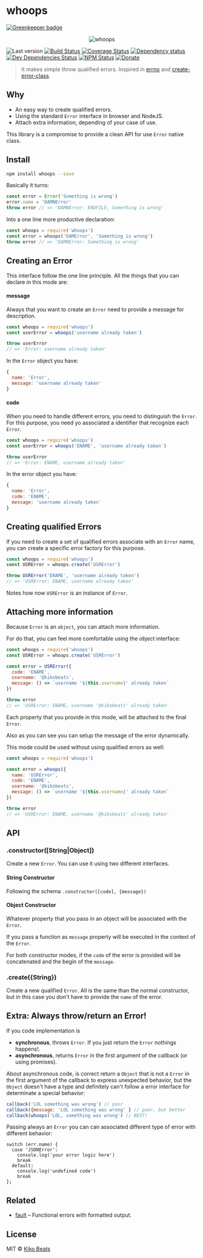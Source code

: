 # whoops

[![Greenkeeper badge](https://badges.greenkeeper.io/Kikobeats/whoops.svg)](https://greenkeeper.io/)

<p align="center">
  <img src="https://i.imgur.com/93fMUWX.png" alt="whoops">
</p>

![Last version](https://img.shields.io/github/tag/Kikobeats/whoops.svg?style=flat-square)
[![Build Status](http://img.shields.io/travis/Kikobeats/whoops/master.svg?style=flat-square)](https://travis-ci.org/Kikobeats/whoops)
[![Coverage Status](https://img.shields.io/coveralls/Kikobeats/whoops.svg?style=flat-square)](https://coveralls.io/github/Kikobeats/whoops)
[![Dependency status](http://img.shields.io/david/Kikobeats/whoops.svg?style=flat-square)](https://david-dm.org/Kikobeats/whoops)
[![Dev Dependencies Status](http://img.shields.io/david/dev/Kikobeats/whoops.svg?style=flat-square)](https://david-dm.org/Kikobeats/whoops#info=devDependencies)
[![NPM Status](http://img.shields.io/npm/dm/whoops.svg?style=flat-square)](https://www.npmjs.org/package/whoops)
[![Donate](https://img.shields.io/badge/donate-paypal-blue.svg?style=flat-square)](https://paypal.me/kikobeats)

> It makes simple throw qualified errors. Inspired in [errno](https://github.com/rvagg/node-errno) and [create-error-class](https://github.com/floatdrop/create-error-class).

## Why

- An easy way to create qualified errors.
- Using the standard `Error` interface in browser and NodeJS.
- Attach extra information, depending of your case of use.

This library is a compromise to provide a clean API for use `Error` native class.

## Install

```bash
npm install whoops --save
```

Basically it turns:

```js
const error = Error('Something is wrong')
error.name = 'DAMNError'
throw error // => 'DAMNError: ENOFILE, Something is wrong'
```

Into a one line more productive declaration:

```js
const whoops = require('whoops')
const error = whoops('DAMError', 'Something is wrong')
throw error // => 'DAMNError: Something is wrong'
```

## Creating an Error

This interface follow the one line principle. All the things that you can declare in this mode are:

#### message

Always that you want to create an `Error` need to provide a message for description.

```js
const whoops = require('whoops')
const userError = whoops('username already taken')

throw userError
// => 'Error: username already taken'
```

In the `Error` object you have:

```js
{
  name: 'Error',
  message: 'username already taken'
}
```

#### code

When you need to handle different errors, you need to distinguish the `Error`. For this purpose, you need yo associated a identifier that recognize each `Error`.

```js
const whoops = require('whoops')
const userError = whoops('ENAME', 'username already taken')

throw userError
// => 'Error: ENAME, username already taken'
```

In the error object you have:

```js
{
  name: 'Error',
  code: 'ENAME',
  message: 'username already taken'
}
```

## Creating qualified Errors

If you need to create a set of qualified errors associate with an `Error` name, you can create a specific error factory for this purpose.

```js
const whoops = require('whoops')
const USRError = whoops.create('USRError')

throw USRError('ENAME', 'username already taken')
// => 'USRError: ENAME, username already taken'
```

Notes how now `USRError` is an instance of `Error`.

## Attaching more information

Because `Error` is an `object`, you can attach more information.

For do that, you can feel more comfortable using the object interface:

```js
const whoops = require('whoops')
const USRError = whoops.create('USRError')

const error = USRError({
  code: 'ENAME',
  username: '@kikobeats',
  message: () => `username '${this.username}' already taken`
})

throw error
// => 'USRError: ENAME, username '@kikobeats' already taken'
```

Each property that you provide in this mode, will be attached to the final `Error`.

Also as you can see you can setup the message of the error dynamically.

This mode could be used without using qualified errors as well:

```js
const whoops = require('whoops')

const error = whoops({
  name: 'USRError',
  code: 'ENAME',
  username: '@kikobeats',
  message: () => `username '${this.username}' already taken`
})

throw error
// => 'USRError: ENAME, username '@kikobeats' already taken'
```

## API

### .constructor([String|Object])

Create a new `Error`. You can use it using two different interfaces.

#### String Constructor

Following the schema `.constructor([code], {message})`

#### Object Constructor

Whatever property that you pass in an object will be associated with the `Error`.

If you pass a function as `message` property will be executed in the context
of the `Error`.

For both constructor modes, if the `code` of the error is provided will be
concatenated and the begin of the `message`.

### .create({String})

Create a new qualified `Error`. All is the same than the normal constructor,
but in this case you don't have to provide the `name` of the error.

## Extra: Always throw/return an Error!

If you code implementation is

- **synchronous**, throws `Error`. If you just return the `Error` nothings happens!.
- **asynchronous**, returns `Error` in the first argument of the callback (or using promises).

About asynchronous code, is correct return a `Object` that is not a `Error` in the first argument of the callback to express unexpected behavior, but the `Object` doesn't have a type and definitely can't  follow a error interface for determinate a special behavior:

```js
callback('LOL something was wrong') // poor
callback({message: 'LOL something was wrong' } // poor, but better
callback(whoops('LOL, something was wrong') // BEST!
```

Passing always an `Error` you can can associated different type of error with different behavior:

```
switch (err.name) {
  case 'JSONError':
    console.log('your error logic here')
    break
  default:
    console.log('undefined code')
    break
};
```

## Related

* [fault](https://github.com/wooorm/fault) – Functional errors with formatted output.

## License

MIT © [Kiko Beats](http://www.kikobeats.com)
